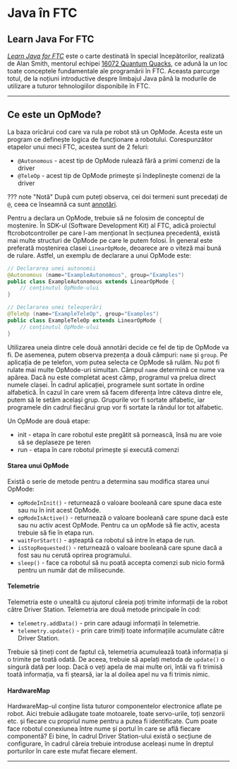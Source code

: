 # **Java în FTC**

## **Learn Java For FTC**

<a href="https://github.com/alan412/LearnJavaForFTC" target="_blank">_Learn Java for FTC_</a> este o carte destinată în special începătorilor, realizată de
Alan Smith, mentorul echipei <a href="https://ftcscout.org/teams/16072" target="_blank">16072 Quantum Quacks</a>,
ce adună la un loc toate conceptele fundamentale ale programării în FTC. Aceasta parcurge
totul, de la noțiuni introductive despre limbajul Java până la modurile de utilizare
a tuturor tehnologiilor disponibile în FTC.

<hr>

## **Ce este un OpMode?**

La baza oricărui cod care va rula pe robot stă un OpMode. Acesta este un program
ce definește logica de funcționare a robotului. Corespunzător etapelor unui meci
FTC, acestea sunt de 2 feluri:

- `@Autonomous` - acest tip de OpMode rulează fără a primi comenzi de la driver
- `@TeleOp` - acest tip de OpMode primește și îndeplinește comenzi de la driver

<!--prettier-ignore-start-->
??? note "Notă"
    După cum puteți observa, cei doi termeni sunt precedați de `@`, ceea ce
    înseamnă ca sunt <a href="./programming/java/#annotari" target="_blank">annotări</a>.
<!--prettier-ignore-end-->

Pentru a declara un OpMode, trebuie să ne folosim de conceptul de moștenire. În
SDK-ul (Software Development Kit) al FTC, adică proiectul ftcrobotcontroller pe
care l-am menționat în secțiunea precedentă, există mai multe structuri de OpMode
pe care le putem folosi. În general este preferată moștenirea clasei `LinearOpMode`,
deoarece are o viteză mai bună de rulare. Astfel, un exemplu de declarare a unui
OpMode este:

```java
// Declararea unei autonomii
@Autonomous (name="ExampleAutonomous", group="Examples")
public class ExampleAutonomous extends LinearOpMode {
    // conținutul OpMode-ului
}

// Declararea unei teleoperări
@TeleOp (name="ExampleTeleOp", group="Examples")
public class ExampleTeleOp extends LinearOpMode {
    // conținutul OpMode-ului
}
```

Utilizarea uneia dintre cele două annotări decide ce fel de tip de OpMode va
fi. De asemenea, putem observa prezența a două câmpuri: `name` și `group`.
Pe aplicația de pe telefon, vom putea selecta ce OpMode să rulăm. Nu pot fi
rulate mai multe OpMode-uri simultan. Câmpul `name` determină ce nume va apărea.
Dacă nu este completat acest câmp, programul va prelua direct numele clasei.
În cadrul aplicației, programele sunt sortate în ordine alfabetică. În cazul
în care vrem să facem diferența între câteva dintre ele, putem să le setâm
același grup. Grupurile vor fi sortate alfabetic, iar programele din cadrul
fiecărui grup vor fi sortate la rândul lor tot alfabetic.

Un OpMode are două etape:

- init - etapa în care robotul este pregătit să pornească, însă nu are voie
  să se deplaseze pe teren
- run - etapa în care robotul primește și execută comenzi

#### **Starea unui OpMode**

Există o serie de metode pentru a determina sau modifica starea unui OpMode:

- `opModeInInit()` - returnează o valoare booleană care spune daca este sau
  nu în init acest OpMode.
- `opModeIsActive()` - returnează o valoare booleană care spune dacă este
  sau nu activ acest OpMode. Pentru ca un opMode să fie activ, acesta trebuie
  să fie în etapa run.
- `waitForStart()` - așteaptă ca robotul să intre în etapa de run.
- `isStopRequested()` - returnează o valoare booleană care spune dacă a fost
  sau nu cerută oprirea programului.
- `sleep()` - face ca robotul să nu poată accepta comenzi sub nicio formă
  pentru un număr dat de milisecunde.

#### **Telemetrie**

Telemetria este o unealtă cu ajutorul căreia poți trimite informații de la
robot către Driver Station. Telemetria are două metode principale în cod:

- `telemetry.addData()` - prin care adaugi informații în telemetrie.
- `telemetry.update()` - prin care trimiți toate informațiile acumulate
  către Driver Station.

Trebuie să țineți cont de faptul că, telemetria acumulează toată informația
și o trimite pe toată odată. De aceea, trebuie să apelați metoda de `update()`
o singură dată per loop. Dacă o veți apela de mai multe ori, întâi va fi
trimisă toată informația, va fi ștearsă, iar la al doilea apel nu va fi
trimis nimic.

#### **HardwareMap**

HardwareMap-ul conține lista tuturor componentelor electronice aflate
pe robot. Aici trebuie adăugate toate motoarele, toate servo-urile,
toți senzorii etc. și fiecare cu propriul nume pentru a putea fi
identificate. Cum poate face robotul conexiunea între nume și portul
în care se află fiecare componentă? Ei bine, în cadrul Driver
Station-ului există o secțiune de configurare, în cadrul căreia
trebuie introduse aceleași nume în dreptul porturilor în care este
mufat fiecare element.

<hr>
